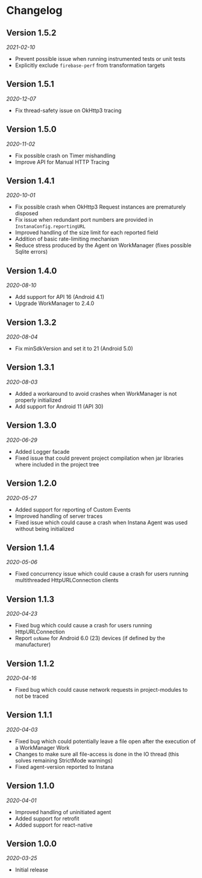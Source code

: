 Changelog
==========

## Version 1.5.2

_2021-02-10_

- Prevent possible issue when running instrumented tests or unit tests
- Explicitly exclude `firebase-perf` from transformation targets

## Version 1.5.1

_2020-12-07_

- Fix thread-safety issue on OkHttp3 tracing

## Version 1.5.0

_2020-11-02_

- Fix possible crash on Timer mishandling
- Improve API for Manual HTTP Tracing

## Version 1.4.1

_2020-10-01_

- Fix possible crash when OkHttp3 Request instances are prematurely disposed
- Fix issue when redundant port numbers are provided in `InstanaConfig.reportingURL`
- Improved handling of the size limit for each reported field
- Addition of basic rate-limiting mechanism
- Reduce stress produced by the Agent on WorkManager (fixes possible Sqlite errors)

## Version 1.4.0

_2020-08-10_

- Add support for API 16 (Android 4.1)
- Upgrade WorkManager to 2.4.0

## Version 1.3.2

_2020-08-04_

- Fix minSdkVersion and set it to 21 (Android 5.0)

## Version 1.3.1

_2020-08-03_

- Added a workaround to avoid crashes when WorkManager is not properly initialized
- Add support for Android 11 (API 30)

## Version 1.3.0

_2020-06-29_

- Added Logger facade
- Fixed issue that could prevent project compilation when jar libraries where included in the project tree 

## Version 1.2.0

_2020-05-27_

- Added support for reporting of Custom Events
- Improved handling of server traces
- Fixed issue which could cause a crash when Instana Agent was used without being initialized

## Version 1.1.4

_2020-05-06_

- Fixed concurrency issue which could cause a crash for users running multithreaded HttpURLConnection clients

## Version 1.1.3

_2020-04-23_

- Fixed bug which could cause a crash for users running HttpURLConnection
- Report `osName` for Android 6.0 (23) devices (if defined by the manufacturer)

## Version 1.1.2

_2020-04-16_

- Fixed bug which could cause network requests in project-modules to not be traced 

## Version 1.1.1

_2020-04-03_

- Fixed bug which could potentially leave a file open after the execution of a WorkManager Work 
- Changes to make sure all file-access is done in the IO thread (this solves remaining StrictMode warnings)
- Fixed agent-version reported to Instana

## Version 1.1.0

_2020-04-01_

- Improved handling of uninitiated agent
- Added support for retrofit
- Added support for react-native 

## Version 1.0.0

_2020-03-25_

- Initial release

